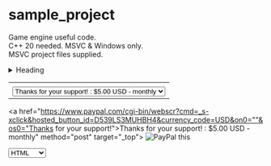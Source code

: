 # sample_project
Game engine useful code.  
C++ 20 needed. MSVC & Windows only.  
MSVC project files supplied.  

<details>
<summary>Heading</summary>
<!--All you need is a blank line-->

	+ Thanks for your support!
	+ Wow, amazing!
	+ Gold Tier!
</details>

<table>
<tbody>
<tr>
<td><input type="hidden" name="on0" value=""></td>
</tr>
<tr>
<td><select name="os0"><option value="Thanks for your support!">Thanks for your support! : $5.00 USD - monthly</option> <option value="Wow, amazing!">Wow, amazing! : $25.00 USD - monthly</option> <option value="Gold Tier!">Gold Tier! : $100.00 USD - monthly</option></select></td>
</tr>
</tbody>
</table>
	
<a href="https://www.paypal.com/cgi-bin/webscr?cmd=_s-xclick&hosted_button_id=D539LS3MUHBH4&currency_code=USD&on0=""&os0="Thanks for your support!">Thanks for your support! : $5.00 USD - monthly" 
method="post" target="_top">
<img src="https://www.paypalobjects.com/en_GB/i/btn/btn_subscribeCC_LG.gif" alt="PayPal this" 
title="PayPal – The safer, easier way to pay online!" border="0" />
</a>


<select aria-label="Books nad Snippets">
      <optgroup label="Books">
        <option value="html">HTML</option>
        <option value="css">CSS</option>
      </optgroup>
      <optgroup label="Snippets">
        <option value="git">Git</option>
        <option value="java">Java</option>
      </optgroup>
    </select>

